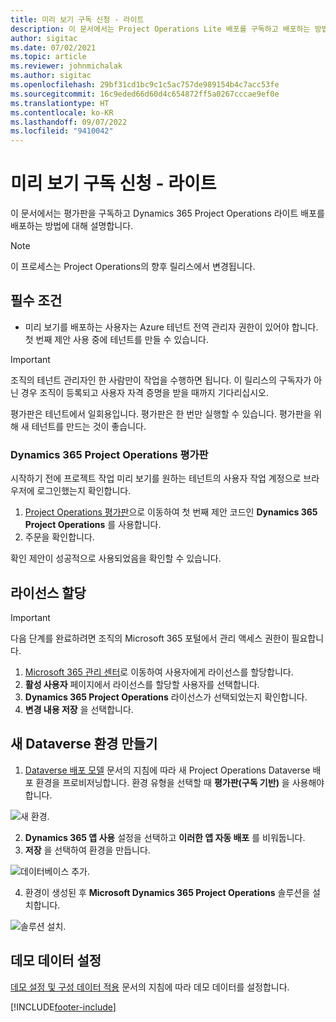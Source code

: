 ```yaml
---
title: 미리 보기 구독 신청 - 라이트
description: 이 문서에서는 Project Operations Lite 배포를 구독하고 배포하는 방법에 대한 정보를 제공합니다.
author: sigitac
ms.date: 07/02/2021
ms.topic: article
ms.reviewer: johnmichalak
ms.author: sigitac
ms.openlocfilehash: 29bf31cd1bc9c1c5ac757de989154b4c7acc53fe
ms.sourcegitcommit: 16c9eded66d60d4c654872ff5a0267cccae9ef0e
ms.translationtype: HT
ms.contentlocale: ko-KR
ms.lasthandoff: 09/07/2022
ms.locfileid: "9410042"
---
```

# <a name="sign-up-for-a-preview-subscription---lite"></a>미리 보기 구독 신청 - 라이트 

이 문서에서는 평가판을 구독하고 Dynamics 365 Project Operations 라이트 배포를 배포하는 방법에 대해 설명합니다.

> [!NOTE]
> 이 프로세스는 Project Operations의 향후 릴리스에서 변경됩니다.

## <a name="prerequisites"></a>필수 조건
- 미리 보기를 배포하는 사용자는 Azure 테넌트 전역 관리자 권한이 있어야 합니다. 첫 번째 제안 사용 중에 테넌트를 만들 수 있습니다.

> [!IMPORTANT]
> 조직의 테넌트 관리자인 한 사람만이 작업을 수행하면 됩니다. 이 릴리스의 구독자가 아닌 경우 조직이 등록되고 사용자 자격 증명을 받을 때까지 기다리십시오.
> 
> 평가판은 테넌트에서 일회용입니다. 평가판은 한 번만 실행할 수 있습니다. 평가판을 위해 새 테넌트를 만드는 것이 좋습니다.

### <a name="dynamics-365-project-operations-trial"></a>Dynamics 365 Project Operations 평가판 

시작하기 전에 프로젝트 작업 미리 보기를 원하는 테넌트의 사용자 작업 계정으로 브라우저에 로그인했는지 확인합니다.

1. [Project Operations 평가판](https://aka.ms/try-po)으로 이동하여 첫 번째 제안 코드인 **Dynamics 365 Project Operations** 를 사용합니다.
2. 주문을 확인합니다.

  확인 제안이 성공적으로 사용되었음을 확인할 수 있습니다.

## <a name="assign-licenses"></a>라이선스 할당

> [!IMPORTANT]
> 다음 단계를 완료하려면 조직의 Microsoft 365 포털에서 관리 액세스 권한이 필요합니다.


1. [Microsoft 365 관리 센터](https://portal.office.com/)로 이동하여 사용자에게 라이선스를 할당합니다.
2. **활성 사용자** 페이지에서 라이선스를 할당할 사용자를 선택합니다.
3. **Dynamics 365 Project Operations** 라이선스가 선택되었는지 확인합니다. 
4. **변경 내용 저장** 을 선택합니다.

## <a name="create-a-new-dataverse-environment"></a>새 Dataverse 환경 만들기

1. [Dataverse 배포 모델](lite-deployment.md) 문서의 지침에 따라 새 Project Operations Dataverse 배포 환경을 프로비저닝합니다. 환경 유형을 선택할 때 **평가판(구독 기반)** 을 사용해야 합니다.

  ![새 환경.](./media/19CreateEnvironment.png)

2. **Dynamics 365 앱 사용** 설정을 선택하고 **이러한 앱 자동 배포** 를 비워둡니다.  
3. **저장** 을 선택하여 환경을 만듭니다.

  ![데이터베이스 추가.](./media/20CreateEnvironment1.png)

4. 환경이 생성된 후 **Microsoft Dynamics 365 Project Operations** 솔루션을 설치합니다. 

![솔루션 설치.](./media/21InstallSolution.png)

## <a name="set-up-demo-data"></a>데모 데이터 설정

[데모 설정 및 구성 데이터 적용](lite-apply-demo-setup-config-data.md) 문서의 지침에 따라 데모 데이터를 설정합니다.


[!INCLUDE[footer-include](../includes/footer-banner.md)]
